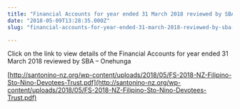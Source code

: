 ```yaml
---
title: "Financial Accounts for year ended 31 March 2018 reviewed by SBA – Onehunga"
date: "2018-05-09T13:28:35.000Z"
slug: "financial-accounts-for-year-ended-31-march-2018-reviewed-by-sba-onehunga"

---
```


Click on the link to view details of the Financial Accounts for year ended 31 March 2018 reviewed by SBA – Onehunga

[http://santonino-nz.org/wp-content/uploads/2018/05/FS-2018-NZ-Filipino-Sto-Nino-Devotees-Trust.pdf](http://santonino-nz.org/wp-content/uploads/2018/05/FS-2018-NZ-Filipino-Sto-Nino-Devotees-Trust.pdf)